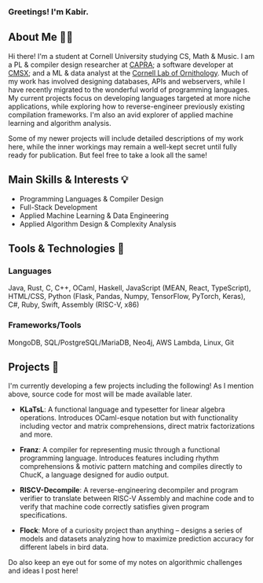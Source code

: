 ### Greetings! I'm Kabir.

## About Me 👋🏼
Hi there! I'm a student at Cornell University studying CS, Math & Music. I am a PL \& compiler design researcher at [CAPRA](https://capra.cs.cornell.edu/); a software developer at [CMSX](https://www.cs.cornell.edu/projects/cms/cmsx/); and a ML & data analyst at the [Cornell Lab of Ornithology](https://merlin.allaboutbirds.org/). Much of my work has involved designing databases, APIs and webservers, while I have recently migrated to the wonderful world of programming languages. My current projects focus on developing languages targeted at more niche applications, while exploring how to reverse-engineer previously existing compilation frameworks. I'm also an avid explorer of applied machine learning and algorithm analysis.

Some of my newer projects will include detailed descriptions of my work here, while the inner workings may remain a well-kept secret until fully ready for publication. But feel free to take a look all the same!

## Main Skills & Interests 💡
- Programming Languages & Compiler Design
- Full-Stack Development
- Applied Machine Learning \& Data Engineering
- Applied Algorithm Design \& Complexity Analysis
  
## Tools & Technologies 🔧
  ### Languages
  Java, Rust, C, C++, OCaml, Haskell, JavaScript (MEAN, React, TypeScript), HTML/CSS, Python (Flask, Pandas, Numpy, TensorFlow, PyTorch, Keras), C#, Ruby, Swift, Assembly (RISC-V, x86)

  ### Frameworks/Tools
  MongoDB, SQL/PostgreSQL/MariaDB, Neo4j, AWS Lambda, Linux, Git

## Projects 🌱
I'm currently developing a few projects including the following! As I mention above, source code for most will be made available later.
- **KLaTsL**: A functional language and typesetter for linear algebra operations. Introduces OCaml-esque notation but with functionality including vector and matrix comprehensions, direct matrix factorizations and more.

- **Franz**: A compiler for representing music through a functional programming language. Introduces features including rhythm comprehensions & motivic pattern matching and compiles directly to ChucK, a language designed for audio output.

- **RISCV-Decompile**: A reverse-engineering decompiler and program verifier to translate between RISC-V Assembly and machine code and to verify that machine code correctly satisfies given program specifications.

- **Flock**: More of a curiosity project than anything – designs a series of models and datasets analyzing how to maximize prediction accuracy for different labels in bird data.

Do also keep an eye out for some of my notes on algorithmic challenges and ideas I post here!
